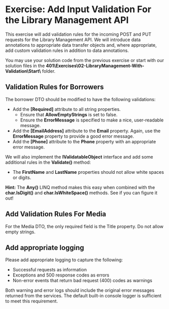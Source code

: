 # Exercise: Add Input Validation For the Library Management API

This exercise will add validation rules for the incoming POST and PUT requests for the Library Management API. We will introduce data annotations to appropriate data transfer objects and, where appropriate, add custom validation rules in addition to data annotations.

You may use your solution code from the previous exercise or start with our solution files in the **401\Exercises\02-LibraryManagement-With-Validation\Start\\** folder.

## Validation Rules for Borrowers

The borrower DTO should be modified to have the following validations:

- Add the **[Required]** attribute to all string properties. 
  - Ensure that **AllowEmptyStrings** is set to false.
  - Ensure the **ErrorMessage** is specified to make a nice, user-readable message.
- Add the **[EmailAddress]** attribute to the **Email** property. Again, use the **ErrorMessage** property to provide a good error message.
- Add the **[Phone]** attribute to the **Phone** property with an appropriate error message.

We will also implement the **IValidatableObject** interface and add some additional rules in the **Validate()** method:

- The **FirstName** and **LastName** properties should not allow white spaces or digits.

**Hint:** The **Any()** LINQ method makes this easy when combined with the **char.IsDigit()** and **char.IsWhiteSpace()** methods. See if you can figure it out!

## Add Validation Rules For Media

For the Media DTO, the only required field is the Title property. Do not allow empty strings.

## Add appropriate logging

Please add appropriate logging to capture the following:

- Successful requests as information
- Exceptions and 500 response codes as errors
- Non-error events that return bad request (400) codes as warnings

Both warning and error logs should include the original error messages returned from the services. The default built-in console logger is sufficient to meet this requirement.
